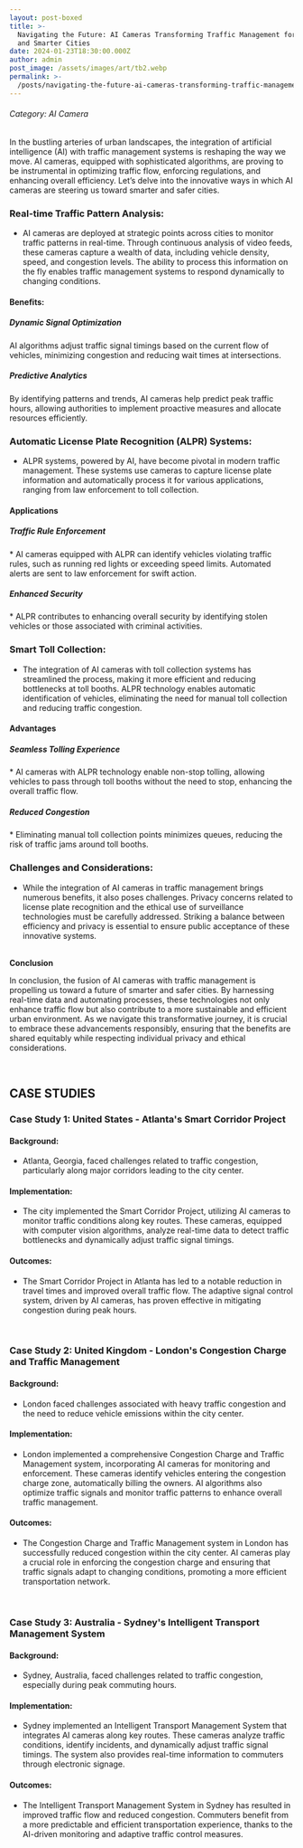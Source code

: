 ```yaml
---
layout: post-boxed
title: >-
  Navigating the Future: AI Cameras Transforming Traffic Management for Safer
  and Smarter Cities
date: 2024-01-23T18:30:00.000Z
author: admin
post_image: /assets/images/art/tb2.webp
permalink: >-
  /posts/navigating-the-future-ai-cameras-transforming-traffic-management-for-safer-and-smarter-cities
---
```


###### Category: AI Camera

In the bustling arteries of urban landscapes, the integration of artificial intelligence (AI) with traffic management systems is reshaping the way we move. AI cameras, equipped with sophisticated algorithms, are proving to be instrumental in optimizing traffic flow, enforcing regulations, and enhancing overall efficiency. Let’s delve into the innovative ways in which AI cameras are steering us toward smarter and safer cities.

### Real-time Traffic Pattern Analysis:

* AI cameras are deployed at strategic points across cities to monitor traffic patterns in real-time. Through continuous analysis of video feeds, these cameras capture a wealth of data, including vehicle density, speed, and congestion levels. The ability to process this information on the fly enables traffic management systems to respond dynamically to changing conditions.

#### Benefits:

##### Dynamic Signal Optimization

  <p>
  AI algorithms adjust traffic signal timings based on the current flow of vehicles, minimizing congestion and reducing wait times at intersections.
  </p>

##### Predictive Analytics

  <p>
  By identifying patterns and trends, AI cameras help predict peak traffic hours, allowing authorities to implement proactive measures and allocate resources efficiently.
  </p>

### Automatic License Plate Recognition (ALPR) Systems:

* ALPR systems, powered by AI, have become pivotal in modern traffic management. These systems use cameras to capture license plate information and automatically process it for various applications, ranging from law enforcement to toll collection.

#### Applications

##### Traffic Rule Enforcement

  <p>
  * AI cameras equipped with ALPR can identify vehicles violating traffic rules, such as running red lights or exceeding speed limits. Automated alerts are sent to law enforcement for swift action.
  </p>

##### Enhanced Security

  <p>
 * ALPR contributes to enhancing overall security by identifying stolen vehicles or those associated with criminal activities.
  </p>

### Smart Toll Collection:

* The integration of AI cameras with toll collection systems has streamlined the process, making it more efficient and reducing bottlenecks at toll booths. ALPR technology enables automatic identification of vehicles, eliminating the need for manual toll collection and reducing traffic congestion.

#### Advantages

##### Seamless Tolling Experience

  <p>
 * AI cameras with ALPR technology enable non-stop tolling, allowing vehicles to pass through toll booths without the need to stop, enhancing the overall traffic flow.
  </p>

##### Reduced Congestion

  <p>
 * Eliminating manual toll collection points minimizes queues, reducing the risk of traffic jams around toll booths.
  </p>

### Challenges and Considerations:

* While the integration of AI cameras in traffic management brings numerous benefits, it also poses challenges. Privacy concerns related to license plate recognition and the ethical use of surveillance technologies must be carefully addressed. Striking a balance between efficiency and privacy is essential to ensure public acceptance of these innovative systems.

<br>
<b>Conclusion</b>
<p>
In conclusion, the fusion of AI cameras with traffic management is propelling us toward a future of smarter and safer cities. By harnessing real-time data and automating processes, these technologies not only enhance traffic flow but also contribute to a more sustainable and efficient urban environment. As we navigate this transformative journey, it is crucial to embrace these advancements responsibly, ensuring that the benefits are shared equitably while respecting individual privacy and ethical considerations.
</p>

<br>

## CASE STUDIES

### Case Study 1: United States - Atlanta's Smart Corridor Project

#### Background:

* Atlanta, Georgia, faced challenges related to traffic congestion, particularly along major corridors leading to the city center.

#### Implementation:

* The city implemented the Smart Corridor Project, utilizing AI cameras to monitor traffic conditions along key routes. These cameras, equipped with computer vision algorithms, analyze real-time data to detect traffic bottlenecks and dynamically adjust traffic signal timings.

#### Outcomes:

* The Smart Corridor Project in Atlanta has led to a notable reduction in travel times and improved overall traffic flow. The adaptive signal control system, driven by AI cameras, has proven effective in mitigating congestion during peak hours.

<br>

### Case Study 2: United Kingdom - London's Congestion Charge and Traffic Management

#### Background:

* London faced challenges associated with heavy traffic congestion and the need to reduce vehicle emissions within the city center.

#### Implementation:

* London implemented a comprehensive Congestion Charge and Traffic Management system, incorporating AI cameras for monitoring and enforcement. These cameras identify vehicles entering the congestion charge zone, automatically billing the owners. AI algorithms also optimize traffic signals and monitor traffic patterns to enhance overall traffic management.

#### Outcomes:

* The Congestion Charge and Traffic Management system in London has successfully reduced congestion within the city center. AI cameras play a crucial role in enforcing the congestion charge and ensuring that traffic signals adapt to changing conditions, promoting a more efficient transportation network.

<br>

### Case Study 3: Australia - Sydney's Intelligent Transport Management System

#### Background:

* Sydney, Australia, faced challenges related to traffic congestion, especially during peak commuting hours.

#### Implementation:

* Sydney implemented an Intelligent Transport Management System that integrates AI cameras along key routes. These cameras analyze traffic conditions, identify incidents, and dynamically adjust traffic signal timings. The system also provides real-time information to commuters through electronic signage.

#### Outcomes:

* The Intelligent Transport Management System in Sydney has resulted in improved traffic flow and reduced congestion. Commuters benefit from a more predictable and efficient transportation experience, thanks to the AI-driven monitoring and adaptive traffic control measures.
